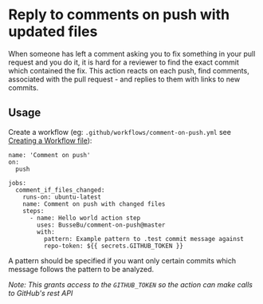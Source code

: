# Reply to comments on push with updated files

When someone has left a comment asking you to fix something in your pull request and you do it, it is hard for a reviewer to find the exact commit which contained the fix.
This action reacts on each push, find comments, associated with the pull request - and replies to them with links to new commits.

## Usage

Create a workflow (eg: `.github/workflows/comment-on-push.yml` see [Creating a Workflow file](https://help.github.com/en/actions/configuring-and-managing-workflows/configuring-a-workflow#creating-a-workflow-file)):

```
name: 'Comment on push'
on:
  push

jobs:
  comment_if_files_changed:
    runs-on: ubuntu-latest
    name: Comment on push with changed files
    steps:
      - name: Hello world action step
        uses: BusseBu/comment-on-push@master
        with:
          pattern: Example pattern to .test commit message against
          repo-token: ${{ secrets.GITHUB_TOKEN }}
```

A pattern should be specified if you want only certain commits which message follows the pattern to be analyzed.

_Note: This grants access to the `GITHUB_TOKEN` so the action can make calls to GitHub's rest API_

